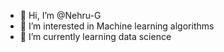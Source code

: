 - 👋 Hi, I’m @Nehru-G
- 👀 I’m interested in Machine learning algorithms
- 🌱 I’m currently learning data science
<!-- - 💞️ I’m looking to collaborate on ... -->
<!-- - 📫 How to reach me ... -->

<!---
Nehru-G/Nehru-G is a ✨ special ✨ repository because its `README.md` (this file) appears on your GitHub profile.
You can click the Preview link to take a look at your changes.
--->
